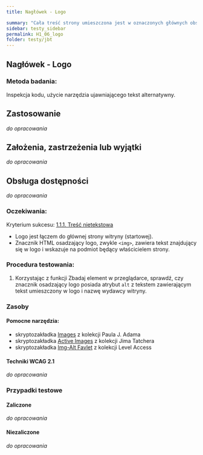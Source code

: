 ```yaml
---
title: Nagłówek - Logo

summary: "Cała treść strony umieszczona jest w oznaczonych głównych obszarach (punktach orientacyjnych)."
sidebar: testy_sidebar
permalink: H1_06_logo
folder: testy/jbt
---
```


## Nagłówek - Logo

### Metoda badania:
Inspekcja kodu, użycie narzędzia ujawniającego tekst alternatywny.

## Zastosowanie
_do opracowania_
## Założenia, zastrzeżenia lub wyjątki
_do opracowania_

## Obsługa dostępności
_do opracowania_

### Oczekiwania:
Kryterium sukcesu: [1.1.1. Treść nietekstowa](https://wcag.lepszyweb.pl/#non-text-content)
-	Logo jest łączem do głównej strony witryny (startowej). 
-	Znacznik HTML osadzający logo, zwykle `<img>`,  zawiera tekst znajdujący się w logo i wskazuje na podmiot będący właścicielem strony. 

### Procedura testowania:
1.	Korzystając z funkcji Zbadaj element w przeglądarce, sprawdź, czy znacznik osadzający logo posiada atrybut `alt` z tekstem zawierającym tekst umieszczony w logo i nazwę wydawcy witryny.


### Zasoby

#### Pomocne narzędzia:
-	skryptozakładka [Images](http://pauljadam.com/bookmarklets/index.html) z kolekcji Paula J. Adama
-	skryptozakładka [Active Images](https://jimthatcher.com/favelets/) z kolekcji Jima Tatchera
-	skryptozakładka [Img-Alt Favlet](https://labs.levelaccess.com/index.php/Category:Favlet) z kolekcji Level Access

#### Techniki WCAG 2.1
_do opracowania_

### Przypadki testowe

#### Zaliczone
_do opracowania_

#### Niezaliczone
_do opracowania_